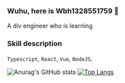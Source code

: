 ### Wuhu, here is Wbh1328551759 👋
A div engineer who is learning

### Skill description
``Typescript``, ``React``, ``Vue``, ``NodeJS``.

![Anurag's GitHub stats](https://github-readme-stats.vercel.app/api?username=wbh1328551759&show_icons=true&theme=radical)
[![Top Langs](https://github-readme-stats.vercel.app/api/top-langs/?username=anuraghazra&layout=compact)](https://github.com/anuraghazra/github-readme-stats)

